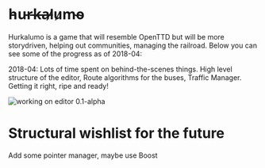 # h̵u̵r̵k̶a̵l̷u̷m̴o̴
Hurkalumo is a game that will resemble OpenTTD but will be more storydriven, helping out communities, managing the railroad.
Below you can see some of the progress as of 2018-04:

2018-04: Lots of time spent on behind-the-scenes things. High level structure of the editor, Route algorithms for the buses, Traffic Manager. Getting it right, ripe and ready!

![working on editor 0.1-alpha ](https://i.imgur.com/cSrYAr7.png)

# Structural wishlist for the future
Add some pointer manager, maybe use Boost 
